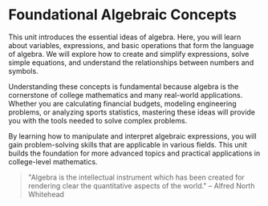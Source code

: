 # Foundational Algebraic Concepts

This unit introduces the essential ideas of algebra. Here, you will learn about variables, expressions, and basic operations that form the language of algebra. We will explore how to create and simplify expressions, solve simple equations, and understand the relationships between numbers and symbols.

Understanding these concepts is fundamental because algebra is the cornerstone of college mathematics and many real-world applications. Whether you are calculating financial budgets, modeling engineering problems, or analyzing sports statistics, mastering these ideas will provide you with the tools needed to solve complex problems.

By learning how to manipulate and interpret algebraic expressions, you will gain problem-solving skills that are applicable in various fields. This unit builds the foundation for more advanced topics and practical applications in college-level mathematics.

> "Algebra is the intellectual instrument which has been created for rendering clear the quantitative aspects of the world." – Alfred North Whitehead
